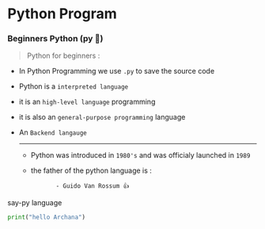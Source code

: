 # Python Program 
### Beginners Python (py :snake:)

> Python for beginners :
* In Python Programming we use `.py` to save the source code
* Python is a `interpreted language`
* it is an `high-level language` programming
* it is also an `general-purpose programming` language
* An `Backend langauge`

  ---
  
 
  - Python was introduced in `1980's` and was officialy launched in `1989`
  - the father of the python language is :
    
               - Guido Van Rossum 👍

say-py language
```py
print("hello Archana")
```
